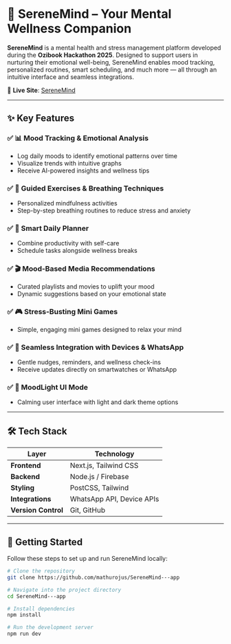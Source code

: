 # 🌿 SereneMind – Your Mental Wellness Companion

**SereneMind** is a mental health and stress management platform developed during the **Ozibook Hackathon 2025**. Designed to support users in nurturing their emotional well-being, SereneMind enables mood tracking, personalized routines, smart scheduling, and much more — all through an intuitive interface and seamless integrations.

🔗 **Live Site**: [SereneMind](https://chic-panda-6336bb.netlify.app)

---

## ✨ Key Features

### ✅ 📊 Mood Tracking & Emotional Analysis  
- Log daily moods to identify emotional patterns over time  
- Visualize trends with intuitive graphs  
- Receive AI-powered insights and wellness tips  

### ✅ 🧘 Guided Exercises & Breathing Techniques  
- Personalized mindfulness activities  
- Step-by-step breathing routines to reduce stress and anxiety  

### ✅ 📅 Smart Daily Planner  
- Combine productivity with self-care  
- Schedule tasks alongside wellness breaks  

### ✅ 🎬 Mood-Based Media Recommendations  
- Curated playlists and movies to uplift your mood  
- Dynamic suggestions based on your emotional state  

### ✅ 🎮 Stress-Busting Mini Games  
- Simple, engaging mini games designed to relax your mind  

### ✅ 📲 Seamless Integration with Devices & WhatsApp  
- Gentle nudges, reminders, and wellness check-ins  
- Receive updates directly on smartwatches or WhatsApp  

### ✅ 🌙 MoodLight UI Mode  
- Calming user interface with light and dark theme options  

---

## 🛠️ Tech Stack

| Layer        | Technology                  |
|--------------|-----------------------------|
| **Frontend** | Next.js, Tailwind CSS       |
| **Backend**  | Node.js / Firebase          |
| **Styling**  | PostCSS, Tailwind           |
| **Integrations** | WhatsApp API, Device APIs |
| **Version Control** | Git, GitHub            |

---

## 🚀 Getting Started

Follow these steps to set up and run SereneMind locally:

```bash
# Clone the repository
git clone https://github.com/mathurojus/SereneMind---app

# Navigate into the project directory
cd SereneMind---app

# Install dependencies
npm install

# Run the development server
npm run dev
